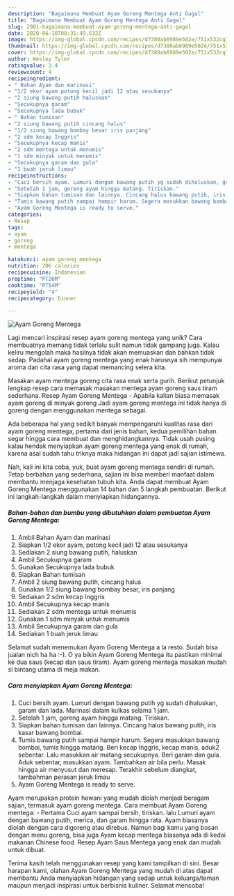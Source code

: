 ```yaml
---
description: "Bagaimana Membuat Ayam Goreng Mentega Anti Gagal"
title: "Bagaimana Membuat Ayam Goreng Mentega Anti Gagal"
slug: 2081-bagaimana-membuat-ayam-goreng-mentega-anti-gagal
date: 2020-06-10T00:35:49.532Z
image: https://img-global.cpcdn.com/recipes/d7380ab6989e502e/751x532cq70/ayam-goreng-mentega-foto-resep-utama.jpg
thumbnail: https://img-global.cpcdn.com/recipes/d7380ab6989e502e/751x532cq70/ayam-goreng-mentega-foto-resep-utama.jpg
cover: https://img-global.cpcdn.com/recipes/d7380ab6989e502e/751x532cq70/ayam-goreng-mentega-foto-resep-utama.jpg
author: Wesley Tyler
ratingvalue: 3.4
reviewcount: 4
recipeingredient:
- " Bahan Ayam dan marinasi"
- "1/2 ekor ayam potong kecil jadi 12 atau sesukanya"
- "2 siung bawang putih haluskan"
- "Secukupnya garam"
- "Secukupnya lada bubuk"
- " Bahan tumisan"
- "2 siung bawang putih cincang halus"
- "1/2 siung bawang bombay besar iris panjang"
- "2 sdm kecap Inggris"
- "Secukupnya kecap manis"
- "2 sdm mentega untuk menumis"
- "1 sdm minyak untuk menumis"
- "Secukupnya garam dan gula"
- "1 buah jeruk limau"
recipeinstructions:
- "Cuci bersih ayam. Lumuri dengan bawang putih yg sudah dihaluskan, garam dan lada. Marinasi dalam kulkas selama 1 jam."
- "Setelah 1 jam, goreng ayam hingga matang. Tiriskan."
- "Siapkan bahan tumisan dan lainnya. Cincang halus bawang putih, iris kasar bawang bombai."
- "Tumis bawang putih sampai hampir harum. Segera masukkan bawang bombai, tumis hingga matang. Beri kecap Inggris, kecap manis, aduk2 sebentar. Lalu masukkan air matang secukupnya. Beri garam dan gula. Aduk sebentar, masukkan ayam. Tambahkan air bila perlu. Masak hingga air menyusut dan meresap. Terakhir sebelum diangkat, tambahman perasan jeruk limau"
- "Ayam Goreng Mentega is ready to serve."
categories:
- Resep
tags:
- ayam
- goreng
- mentega

katakunci: ayam goreng mentega 
nutrition: 206 calories
recipecuisine: Indonesian
preptime: "PT26M"
cooktime: "PT54M"
recipeyield: "4"
recipecategory: Dinner

---
```



![Ayam Goreng Mentega](https://img-global.cpcdn.com/recipes/d7380ab6989e502e/751x532cq70/ayam-goreng-mentega-foto-resep-utama.jpg)

Lagi mencari inspirasi resep ayam goreng mentega yang unik? Cara membuatnya memang tidak terlalu sulit namun tidak gampang juga. Kalau keliru mengolah maka hasilnya tidak akan memuaskan dan bahkan tidak sedap. Padahal ayam goreng mentega yang enak harusnya sih mempunyai aroma dan cita rasa yang dapat memancing selera kita.

Masakan ayam mentega goreng cita rasa enak serta gurih. Berikut petunjuk lengkap resep cara memasak masakan mentega ayam goreng saus tiram sederhana. Resep Ayam Goreng Mentega - Apabila kalian biasa memasak ayam goreng di minyak goreng Jadi ayam goreng mentega ini tidak hanya di goreng dengan menggunakan mentega sebagai.

Ada beberapa hal yang sedikit banyak mempengaruhi kualitas rasa dari ayam goreng mentega, pertama dari jenis bahan, kedua pemilihan bahan segar hingga cara membuat dan menghidangkannya. Tidak usah pusing kalau hendak menyiapkan ayam goreng mentega yang enak di rumah, karena asal sudah tahu triknya maka hidangan ini dapat jadi sajian istimewa.


Nah, kali ini kita coba, yuk, buat ayam goreng mentega sendiri di rumah. Tetap berbahan yang sederhana, sajian ini bisa memberi manfaat dalam membantu menjaga kesehatan tubuh kita. Anda dapat membuat Ayam Goreng Mentega menggunakan 14 bahan dan 5 langkah pembuatan. Berikut ini langkah-langkah dalam menyiapkan hidangannya.

<!--inarticleads1-->

##### Bahan-bahan dan bumbu yang dibutuhkan dalam pembuatan Ayam Goreng Mentega:

1. Ambil  Bahan Ayam dan marinasi
1. Siapkan 1/2 ekor ayam, potong kecil jadi 12 atau sesukanya
1. Sediakan 2 siung bawang putih, haluskan
1. Ambil Secukupnya garam
1. Gunakan Secukupnya lada bubuk
1. Siapkan  Bahan tumisan
1. Ambil 2 siung bawang putih, cincang halus
1. Gunakan 1/2 siung bawang bombay besar, iris panjang
1. Sediakan 2 sdm kecap Inggris
1. Ambil Secukupnya kecap manis
1. Sediakan 2 sdm mentega untuk menumis
1. Gunakan 1 sdm minyak untuk menumis
1. Ambil Secukupnya garam dan gula
1. Sediakan 1 buah jeruk limau


Selamat sudah menemukan Ayam Goreng Mentega a la resto. Sudah bisa jualan nich ha ha :-). O ya bikin Ayam Goreng Mentega itu pastikan minimal ke dua saus (kecap dan saus tiram). Ayam goreng mentega masakan mudah si bintang utama di meja makan. 

<!--inarticleads2-->

##### Cara menyiapkan Ayam Goreng Mentega:

1. Cuci bersih ayam. Lumuri dengan bawang putih yg sudah dihaluskan, garam dan lada. Marinasi dalam kulkas selama 1 jam.
1. Setelah 1 jam, goreng ayam hingga matang. Tiriskan.
1. Siapkan bahan tumisan dan lainnya. Cincang halus bawang putih, iris kasar bawang bombai.
1. Tumis bawang putih sampai hampir harum. Segera masukkan bawang bombai, tumis hingga matang. Beri kecap Inggris, kecap manis, aduk2 sebentar. Lalu masukkan air matang secukupnya. Beri garam dan gula. Aduk sebentar, masukkan ayam. Tambahkan air bila perlu. Masak hingga air menyusut dan meresap. Terakhir sebelum diangkat, tambahman perasan jeruk limau
1. Ayam Goreng Mentega is ready to serve.


Ayam merupakan protein hewani yang mudah diolah menjadi beragam sajian, termasuk ayam goreng mentega. Cara membuat Ayam Goreng mentega: - Pertama Cuci ayam sampai bersih, tiriskan. lalu Lumuri ayam dengan bawang putih, merica, dan garam hingga rata. Ayam biasanya diolah dengan cara digoreng atau direbus. Namun bagi kamu yang bosan dengan menu goreng, bisa juga Ayam kecap mentega biasanya ada di kedai makanan Chinese food. Resep Ayam Saus Mentega yang enak dan mudah untuk dibuat. 

Terima kasih telah menggunakan resep yang kami tampilkan di sini. Besar harapan kami, olahan Ayam Goreng Mentega yang mudah di atas dapat membantu Anda menyiapkan hidangan yang sedap untuk keluarga/teman maupun menjadi inspirasi untuk berbisnis kuliner. Selamat mencoba!
